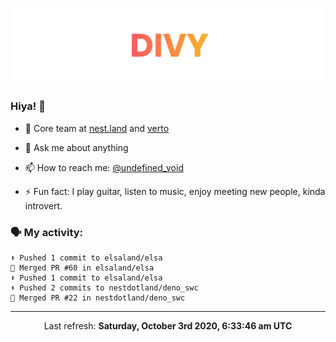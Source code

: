 
![](https://github.com/divy-work/divy-work/raw/master/assets/divy.png)

### Hiya! 👋

- 🔭 Core team at [nest.land](https://github.com/nestdotland/nest.land) and [verto](https://github.com/useverto/verto)

- 💬 Ask me about anything

- 📫 How to reach me: [@undefined_void](https://instagram.com/divy.exe)

- ⚡ Fun fact: I play guitar, listen to music, enjoy meeting new people, kinda introvert.

### 🗣 My activity:

```
⬆️ Pushed 1 commit to elsaland/elsa
🎉 Merged PR #60 in elsaland/elsa
⬆️ Pushed 1 commit to elsaland/elsa
⬆️ Pushed 2 commits to nestdotland/deno_swc
🎉 Merged PR #22 in nestdotland/deno_swc
```

------------
<p align="center">Last refresh: <b>Saturday, October 3rd 2020, 6:33:46 am UTC</b></p>

